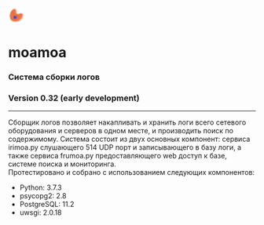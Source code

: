 ![Alt text](frumoa.png?raw=true "Title")
# moamoa
### Система сборки логов
### Version 0.32 (early development)
<hr>
Сборщик логов позволяет накапливать и хранить логи всего сетевого оборудования и серверов в одном месте, и производить поиск по содержимому.
Система состоит из двух основных компонент: сервиса irimoa.py слушающего 514 UDP порт и записывающего в базу логи, а также сервиса frumoa.py предоставляющего web доступ к базе, системе поиска и мониторинга.
<br>
Протестировано и собрано с использованием следующих компонентов:
<ul>
  <li>Python: 3.7.3</li>
  <li>psycopg2: 2.8</li>
  <li>PostgreSQL: 11.2 </li>
  <li>uwsgi: 2.0.18</li>
 </ul>
